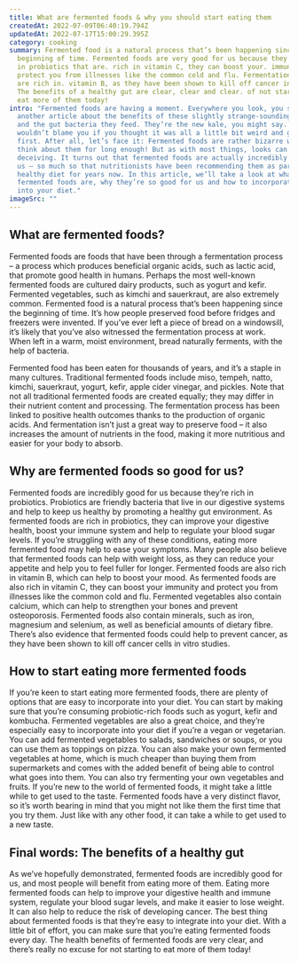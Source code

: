 ```yaml
---
title: What are fermented foods & why you should start eating them
createdAt: 2022-07-09T06:40:19.794Z
updatedAt: 2022-07-17T15:00:29.395Z
category: cooking
summary: Fermented food is a natural process that’s been happening since the
  beginning of time. Fermented foods are very good for us because they’re rich
  in probiotics that are. rich in vitamin C, they can boost your. immunity and
  protect you from illnesses like the common cold and flu. Fermentation foods
  are rich in. vitamin B, as they have been shown to kill off cancer in cancer.
  The benefits of a healthy gut are clear, clear and clear. of not starting to
  eat more of them today!
intro: "Fermented foods are having a moment. Everywhere you look, you see
  another article about the benefits of these slightly strange-sounding foods
  and the gut bacteria they feed. They’re the new kale, you might say. And we
  wouldn’t blame you if you thought it was all a little bit weird and gross at
  first. After all, let’s face it: Fermented foods are rather bizarre when you
  think about them for long enough! But as with most things, looks can be
  deceiving. It turns out that fermented foods are actually incredibly good for
  us – so much so that nutritionists have been recommending them as part of a
  healthy diet for years now. In this article, we’ll take a look at what exactly
  fermented foods are, why they’re so good for us and how to incorporate them
  into your diet."
imageSrc: ""
---
```


## What are fermented foods?

Fermented foods are foods that have been through a fermentation process – a process which produces beneficial organic acids, such as lactic acid, that promote good health in humans. Perhaps the most well-known fermented foods are cultured dairy products, such as yogurt and kefir. Fermented vegetables, such as kimchi and sauerkraut, are also extremely common. Fermented food is a natural process that’s been happening since the beginning of time. It’s how people preserved food before fridges and freezers were invented. If you’ve ever left a piece of bread on a windowsill, it’s likely that you’ve also witnessed the fermentation process at work. When left in a warm, moist environment, bread naturally ferments, with the help of bacteria.

Fermented food has been eaten for thousands of years, and it’s a staple in many cultures. Traditional fermented foods include miso, tempeh, natto, kimchi, sauerkraut, yogurt, kefir, apple cider vinegar, and pickles. Note that not all traditional fermented foods are created equally; they may differ in their nutrient content and processing. The fermentation process has been linked to positive health outcomes thanks to the production of organic acids. And fermentation isn’t just a great way to preserve food – it also increases the amount of nutrients in the food, making it more nutritious and easier for your body to absorb.

## Why are fermented foods so good for us?

Fermented foods are incredibly good for us because they’re rich in probiotics. Probiotics are friendly bacteria that live in our digestive systems and help to keep us healthy by promoting a healthy gut environment. As fermented foods are rich in probiotics, they can improve your digestive health, boost your immune system and help to regulate your blood sugar levels. If you’re struggling with any of these conditions, eating more fermented food may help to ease your symptoms. Many people also believe that fermented foods can help with weight loss, as they can reduce your appetite and help you to feel fuller for longer. Fermented foods are also rich in vitamin B, which can help to boost your mood. As fermented foods are also rich in vitamin C, they can boost your immunity and protect you from illnesses like the common cold and flu. Fermented vegetables also contain calcium, which can help to strengthen your bones and prevent osteoporosis. Fermented foods also contain minerals, such as iron, magnesium and selenium, as well as beneficial amounts of dietary fibre. There’s also evidence that fermented foods could help to prevent cancer, as they have been shown to kill off cancer cells in vitro studies. 


## How to start eating more fermented foods

If you’re keen to start eating more fermented foods, there are plenty of options that are easy to incorporate into your diet. You can start by making sure that you’re consuming probiotic-rich foods such as yogurt, kefir and kombucha. Fermented vegetables are also a great choice, and they’re especially easy to incorporate into your diet if you’re a vegan or vegetarian. You can add fermented vegetables to salads, sandwiches or soups, or you can use them as toppings on pizza. You can also make your own fermented vegetables at home, which is much cheaper than buying them from supermarkets and comes with the added benefit of being able to control what goes into them. You can also try fermenting your own vegetables and fruits. If you’re new to the world of fermented foods, it might take a little while to get used to the taste. Fermented foods have a very distinct flavor, so it’s worth bearing in mind that you might not like them the first time that you try them. Just like with any other food, it can take a while to get used to a new taste.


## Final words: The benefits of a healthy gut

As we’ve hopefully demonstrated, fermented foods are incredibly good for us, and most people will benefit from eating more of them. Eating more fermented foods can help to improve your digestive health and immune system, regulate your blood sugar levels, and make it easier to lose weight. It can also help to reduce the risk of developing cancer. The best thing about fermented foods is that they’re easy to integrate into your diet. With a little bit of effort, you can make sure that you’re eating fermented foods every day. The health benefits of fermented foods are very clear, and there’s really no excuse for not starting to eat more of them today!
